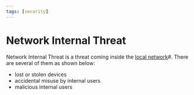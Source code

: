 ```yaml
---
tags: [security]
---
```


# Network Internal Threat

Network Internal Threat is a threat coming inside the [local network](202207051554.md)#.
There are several of them as shown below:
- lost or stolen devices
- accidental misuse by internal users
- malicious internal users
